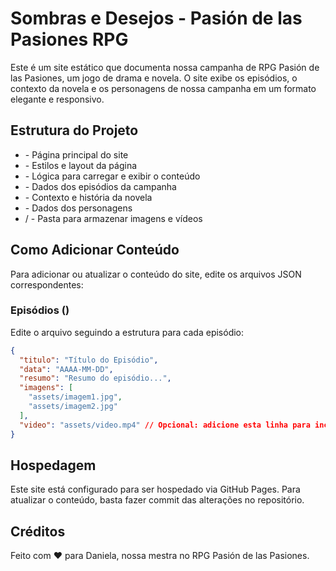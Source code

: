 # Sombras e Desejos - Pasión de las Pasiones RPG

Este é um site estático que documenta nossa campanha de RPG Pasión de las Pasiones, um jogo de drama e novela. O site exibe os episódios, o contexto da novela e os personagens de nossa campanha em um formato elegante e responsivo.

## Estrutura do Projeto

- <mcfile name="index.html" path="c:\Users\jonna\Documents\sombras-e-desejos\index.html"></mcfile> - Página principal do site
- <mcfile name="style.css" path="c:\Users\jonna\Documents\sombras-e-desejos\style.css"></mcfile> - Estilos e layout da página
- <mcfile name="script.js" path="c:\Users\jonna\Documents\sombras-e-desejos\script.js"></mcfile> - Lógica para carregar e exibir o conteúdo
- <mcfile name="episodios.json" path="c:\Users\jonna\Documents\sombras-e-desejos\episodios.json"></mcfile> - Dados dos episódios da campanha
- <mcfile name="novela.json" path="c:\Users\jonna\Documents\sombras-e-desejos\novela.json"></mcfile> - Contexto e história da novela
- <mcfile name="personagens.json" path="c:\Users\jonna\Documents\sombras-e-desejos\personagens.json"></mcfile> - Dados dos personagens
- <mcfolder name="assets" path="c:\Users\jonna\Documents\sombras-e-desejos\assets"></mcfolder>/ - Pasta para armazenar imagens e vídeos

## Como Adicionar Conteúdo

Para adicionar ou atualizar o conteúdo do site, edite os arquivos JSON correspondentes:

### Episódios (<mcfile name="episodios.json" path="c:\Users\jonna\Documents\sombras-e-desejos\episodios.json"></mcfile>)

Edite o arquivo <mcfile name="episodios.json" path="c:\Users\jonna\Documents\sombras-e-desejos\episodios.json"></mcfile> seguindo a estrutura para cada episódio:

```json
{
  "titulo": "Tí­tulo do Episódio",
  "data": "AAAA-MM-DD",
  "resumo": "Resumo do episódio...",
  "imagens": [
    "assets/imagem1.jpg",
    "assets/imagem2.jpg"
  ],
  "video": "assets/video.mp4" // Opcional: adicione esta linha para incluir um vídeo
}
```

## Hospedagem

Este site está configurado para ser hospedado via GitHub Pages. Para atualizar o conteúdo, basta fazer commit das alterações no repositório.

## Créditos

Feito com ❤️ para Daniela, nossa mestra no RPG Pasión de las Pasiones.